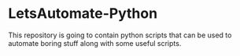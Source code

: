# LetsAutomate-Python
This repository is going to contain python scripts that can be used to automate boring stuff along with some useful scripts.
